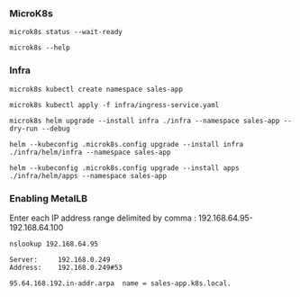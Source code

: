 ### MicroK8s
```
microk8s status --wait-ready

microk8s --help
```

### Infra
```
microk8s kubectl create namespace sales-app

microk8s kubectl apply -f infra/ingress-service.yaml

microk8s helm upgrade --install infra ./infra --namespace sales-app --dry-run --debug

helm --kubeconfig .microk8s.config upgrade --install infra ./infra/helm/infra --namespace sales-app

helm --kubeconfig .microk8s.config upgrade --install apps ./infra/helm/apps --namespace sales-app

```

### Enabling MetalLB

Enter each IP address range delimited by comma : 192.168.64.95-192.168.64.100

```
nslookup 192.168.64.95

Server:		192.168.0.249
Address:	192.168.0.249#53

95.64.168.192.in-addr.arpa	name = sales-app.k8s.local.
```